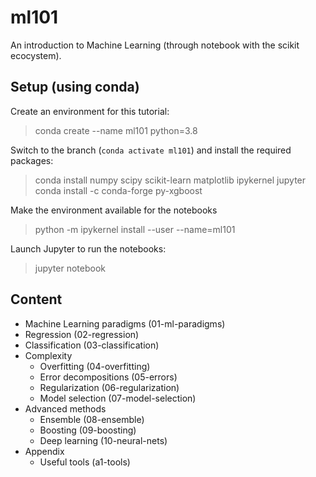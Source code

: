 # ml101
An introduction to Machine Learning (through notebook with the scikit ecocystem).

## Setup (using conda)

Create an environment for this tutorial:

> conda create --name ml101 python=3.8

Switch to the branch (`conda activate ml101`) and install the required packages:

> conda install numpy scipy scikit-learn matplotlib ipykernel jupyter
> conda install -c conda-forge py-xgboost

Make the environment available for the notebooks

> python -m ipykernel install --user --name=ml101

Launch Jupyter to run the notebooks:

> jupyter notebook

## Content

- Machine Learning paradigms (01-ml-paradigms)
- Regression (02-regression)
- Classification (03-classification)
- Complexity 
  	- Overfitting (04-overfitting)
  	- Error decompositions (05-errors)
  	- Regularization (06-regularization)
	- Model selection (07-model-selection)
- Advanced methods
  	- Ensemble (08-ensemble)
	- Boosting (09-boosting)
	- Deep learning (10-neural-nets)
- Appendix
	- Useful tools (a1-tools)
